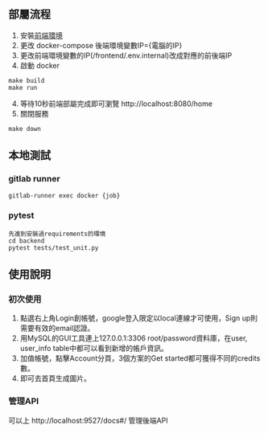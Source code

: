 ## 部屬流程
1. 安裝[前端環境](frontend/README.md)
2. 更改 docker-compose 後端環境變數IP={電腦的IP}
3. 更改前端環境變數的IP(/frontend/.env.internal)改成對應的前後端IP
3. 啟動 docker
```
make build
make run
```
4. 等待10秒前端部屬完成即可瀏覽 http://localhost:8080/home
5. 關閉服務
```
make down
```
## 本地測試
### gitlab runner
```
gitlab-runner exec docker {job}
```
### pytest
```
先進到安裝過requirements的環境
cd backend
pytest tests/test_unit.py
```
## 使用說明
### 初次使用
1. 點選右上角Login創帳號，google登入限定以local連線才可使用，Sign up則需要有效的email認證。
2. 用MySQL的GUI工具連上127.0.0.1:3306 root/password資料庫，在user, user_info table中都可以看到新增的帳戶資訊。
3. 加值帳號，點擊Account分頁，3個方案的Get started都可獲得不同的credits數。
4. 即可去首頁生成圖片。
### 管理API
可以上 http://localhost:9527/docs#/ 管理後端API